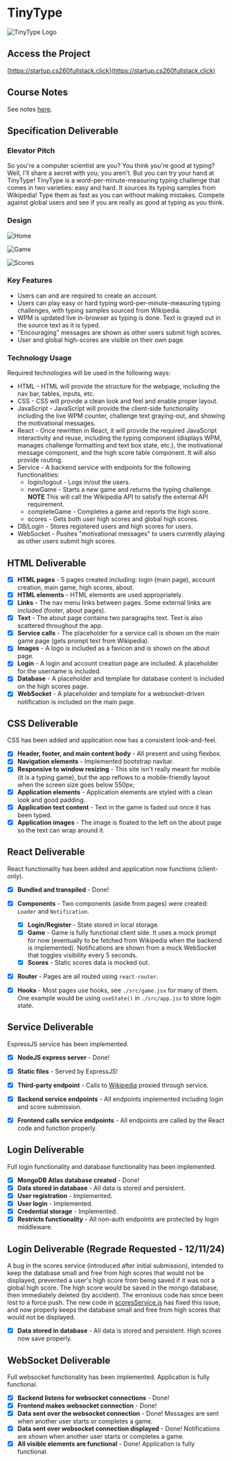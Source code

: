 # TinyType

![TinyType Logo](./resources/logo-with-bg.png)

## Access the Project
[https://startup.cs260fullstack.click](https://startup.cs260fullstack.click)

## Course Notes
See notes [here](./notes.md).

## Specification Deliverable

### Elevator Pitch

So you're a computer scientist are you? You think you're good at typing? Well, I'll share a secret with you; you aren't. But you can try your hand at TinyType! TinyType is a word-per-minute-measuring typing challenge that comes in two varieties: easy and hard. It sources its typing samples from Wikipedia! Type them as fast as you can without making mistakes. Compete against global users and see if you are really as good at typing as you think.

### Design

![Home](./resources/TinyType_home.png)

![Game](./resources/TinyType_game.png)

![Scores](./resources/TinyType_scores.png)


### Key Features

* Users can and are required to create an account.
* Users can play easy or hard typing word-per-minute-measuring typing challenges, with typing samples sourced from Wikipedia.
* WPM is updated live in-browser as typing is done. Text is grayed out in the source text as it is typed.
* "Encouraging" messages are shown as other users submit high scores.
* User and global high-scores are visible on their own page.

### Technology Usage

Required technologies will be used in the following ways:

* HTML - HTML will provide the structure for the webpage, including the nav bar, tables, inputs, etc.
* CSS - CSS will provide a clean look and feel and enable proper layout.
* JavaScript - JavaScript will provide the client-side functionality including the live WPM counter, challenge text graying-out, and showing the motivational messages.
* React - Once rewritten in React, it will provide the required JavaScript interactivity and reuse, including the typing component (displays WPM, manages challenge formatting and text box state, etc.), the motivational message component, and the high score table component. It will also provide routing.
* Service - A backend service with endpoints for the following functionalities:
  * login/logout - Logs in/out the users.
  * newGame - Starts a new game and returns the typing challenge. **NOTE** This will call the Wikipedia API to satisfy the external API requirement.
  * completeGame - Completes a game and reports the high score.
  * scores - Gets both user high scores and global high scores.
* DB/Login - Stores registered users and high scores for users.
* WebSocket - Pushes "motivational messages" to users currently playing as other users submit high scores.

## HTML Deliverable
- [x] **HTML pages** - 5 pages created including: login (main page), account creation, main game, high scores, about.
- [x] **HTML elements** - HTML elements are used appropriately.
- [x] **Links** - The nav menu links between pages. Some external links are included (footer, about pages).
- [x] **Text** - The about page contains two paragraphs text. Text is also scattered throughout the app.
- [x] **Service calls** - The placeholder for a service call is shown on the main game page (gets prompt text from Wikipedia).
- [x] **Images** - A logo is included as a favicon and is shown on the about page.
- [x] **Login** - A login and account creation page are included. A placeholder for the username is included.
- [x] **Database** - A placeholder and template for database content is included on the high scores page.
- [x] **WebSocket** - A placeholder and template for a websocket-driven notification is included on the main page.

## CSS Deliverable
CSS has been added and application now has a consistent look-and-feel.

- [x] **Header, footer, and main content body** - All present and using flexbox.
- [x] **Navigation elements** - Implemented bootstrap navbar.
- [x] **Responsive to window resizing** - This site isn't really meant for mobile (it is a typing game), but the app reflows to a mobile-friendly layout when the screen size goes below 550px;
- [x] **Application elements** - Application elements are styled with a clean look and good padding.
- [x] **Application text content** - Text in the game is faded out once it has been typed.
- [x] **Application images** - The image is floated to the left on the about page so the text can wrap around it.

## React Deliverable
React functionality has been added and application now functions (client-only).

- [x] **Bundled and transpiled** - Done!
- [x] **Components** - Two components (aside from pages) were created: `Loader` and `Notification`.
  - [x] **Login/Register** - State stored in local storage.
  - [x] **Game** - Game is fully functional client side. It uses a mock prompt for now (eventually to be fetched from Wikipedia when the backend is implemented). Notifications are shown from a mock WebSocket that toggles visibility every 5 seconds.
  - [x] **Scores** - Static scores data is mocked out.
- [x] **Router** - Pages are all routed using `react-router`.
- [x] **Hooks** - Most pages use hooks, see `./src/game.jsx` for many of them. One example would be using `useState()` in `./src/app.jsx` to store login state.


## Service Deliverable
ExpressJS service has been implemented.

- [x] **NodeJS express server** - Done!
- [x] **Static files** - Served by ExpressJS!
- [x] **Third-party endpoint** - Calls to [Wikipedia](https://wikipedia.org) proxied through service.
- [x] **Backend service endpoints** - All endpoints implemented including login and score submission.
- [x] **Frontend calls service endpoints** - All endpoints are called by the React code and function properly.


## Login Deliverable
Full login functionality and database functionality has been implemented.

- [x] **MongoDB Atlas database created** - Done!
- [x] **Data stored in database** - All data is stored and persistent.
- [x] **User registration** - Implemented.
- [x] **User login** - Implemented.
- [x] **Credential storage** - Implemented.
- [x] **Restricts functionality** - All non-auth endpoints are protected by login middleware.

## Login Deliverable \(Regrade Requested - 12/11/24\)
A bug in the scores service \(introduced after initial submission\), intended to keep the database small and free from high scores that would not be displayed, prevented a user's high score from being saved if it was not a global high score. The high score would be saved in the mongo database, then immediately deleted \(by accident\). The erronious code has since been lost to a force push. The new code in [scoresService.js](https://github.com/ach222/startup/blob/b44eecbbf19ea02d39ebaa74eec221e28a4dc3fc/service/scoresService.js#L47) has fixed this issue, and now properly keeps the database small and free from high scores that would not be displayed.

- [x] **Data stored in database** - All data is stored and persistent. High scores now save properly.

## WebSocket Deliverable
Full websocket functionality has been implemented. Application is fully functional.

- [x] **Backend listens for websocket connections** - Done!
- [x] **Frontend makes websocket connection** - Done!
- [x] **Data sent over the websocket connection** - Done! Messages are sent when another user starts or completes a game.
- [x] **Data sent over websocket connection displayed** - Done! Notifications are shown when another user starts or completes a game.
- [x] **All visible elements are functional** - Done! Application is fully functional.
